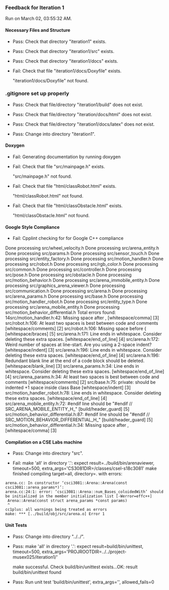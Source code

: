 ### Feedback for Iteration 1

Run on March 02, 03:55:32 AM.


#### Necessary Files and Structure

+ Pass: Check that directory "iteration1" exists.

+ Pass: Check that directory "iteration1/src" exists.

+ Pass: Check that directory "iteration1/docs" exists.

+ Fail: Check that file "iteration1/docs/Doxyfile" exists.

     "iteration1/docs/Doxyfile" not found.


### .gitignore set up properly

+ Pass: Check that file/directory "iteration1/build" does not exist.

+ Pass: Check that file/directory "iteration/docs/html" does not exist.

+ Pass: Check that file/directory "iteration1/docs/latex" does not exist.

+ Pass: Change into directory "iteration1".


#### Doxygen

+ Fail: Generating documentation by running doxygen

+ Fail: Check that file "src/mainpage.h" exists.

     "src/mainpage.h" not found.

+ Fail: Check that file "html/classRobot.html" exists.

     "html/classRobot.html" not found.

+ Fail: Check that file "html/classObstacle.html" exists.

     "html/classObstacle.html" not found.


#### Google Style Compliance

+ Fail: Cpplint checking for for Google C++ compliance

Done processing src/wheel_velocity.h
Done processing src/arena_entity.h
Done processing src/params.h
Done processing src/sensor_touch.h
Done processing src/entity_factory.h
Done processing src/motion_handler.h
Done processing src/robot.h
Done processing src/rgb_color.h
Done processing src/common.h
Done processing src/controller.h
Done processing src/pose.h
Done processing src/obstacle.h
Done processing src/motion_behavior.h
Done processing src/arena_immobile_entity.h
Done processing src/graphics_arena_viewer.h
Done processing src/communication.h
Done processing src/arena.h
Done processing src/arena_params.h
Done processing src/base.h
Done processing src/motion_handler_robot.h
Done processing src/entity_type.h
Done processing src/arena_mobile_entity.h
Done processing src/motion_behavior_differential.h
Total errors found: 14src/motion_handler.h:42:  Missing space after ,  [whitespace/comma] [3]
src/robot.h:106:  At least two spaces is best between code and comments  [whitespace/comments] [2]
src/robot.h:106:  Missing space before {  [whitespace/braces] [5]
src/arena.h:171:  Line ends in whitespace.  Consider deleting these extra spaces.  [whitespace/end_of_line] [4]
src/arena.h:172:  Weird number of spaces at line-start.  Are you using a 2-space indent?  [whitespace/indent] [3]
src/arena.h:196:  Line ends in whitespace.  Consider deleting these extra spaces.  [whitespace/end_of_line] [4]
src/arena.h:196:  Redundant blank line at the end of a code block should be deleted.  [whitespace/blank_line] [3]
src/arena_params.h:34:  Line ends in whitespace.  Consider deleting these extra spaces.  [whitespace/end_of_line] [4]
src/arena_params.h:34:  At least two spaces is best between code and comments  [whitespace/comments] [2]
src/base.h:75:  private: should be indented +1 space inside class Base  [whitespace/indent] [3]
src/motion_handler_robot.h:78:  Line ends in whitespace.  Consider deleting these extra spaces.  [whitespace/end_of_line] [4]
src/arena_mobile_entity.h:72:  #endif line should be "#endif  // SRC_ARENA_MOBILE_ENTITY_H_"  [build/header_guard] [5]
src/motion_behavior_differential.h:87:  #endif line should be "#endif  // SRC_MOTION_BEHAVIOR_DIFFERENTIAL_H_"  [build/header_guard] [5]
src/motion_behavior_differential.h:34:  Missing space after ,  [whitespace/comma] [3]


#### Compilation on a CSE Labs machine

+ Pass: Change into directory "src".

+ Fail: make 'all' in directory '.': expect result=../build/bin/arenaviewer, timeout=500, extra_args='CS3081DIR=/classes/csel-s18c3081'
    make finished compiling target=all, directory=. with errors:

```shell
arena.cc: In constructor ‘csci3081::Arena::Arena(const csci3081::arena_params*)’:
arena.cc:24:1: error: ‘csci3081::Arena::num_Bases_coloidedWith’ should be initialized in the member initialization list [-Werror=effc++]
 Arena::Arena(const struct arena_params *const params)
 ^
cc1plus: all warnings being treated as errors
make: *** [../build/obj/src/arena.o] Error 1

```


#### Unit Tests

+ Pass: Change into directory "../../".

+ Pass: make 'all' in directory '.': expect result=build/bin/unittest, timeout=500, extra_args='PROJROOTDIR=../../project-musex025/iteration1/'

    make successful.
    Check build/bin/unittest exists...OK: result build/bin/unittest found

+ Pass: Run unit test 'build/bin/unittest', extra_args='', allowed_fails=0

